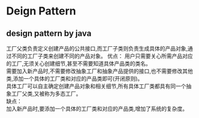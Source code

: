 # Deign Pattern
design pattern by java
------
工厂父类负责定义创建产品的公共接口,而工厂子类则负责生成具体的产品对象,通过不同的工厂子类来创建不同的产品对象。
优点：
用户只需要关心所需产品对应的工厂,无须关心创建细节,甚至不需要知道具体产品类的类名。  
需要加入新产品时,不需要修改抽象工厂和抽象产品提供的接口,也不需要修改其他类,添加一个具体的工厂类和对应的产品类即可(开闭原则)。  
具体工厂可以自主确定创建产品对象和相关细节,所有具体工厂类都具有同一个抽象工厂父类,又被称为多态工厂。  
缺点：  
加入新产品时,要添加一个具体的工厂类和对应的产品类,增加了系统的复杂度。